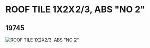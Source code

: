 # ROOF TILE 1X2X2/3, ABS "NO 2"
## 19745
![ROOF TILE 1X2X2/3, ABS "NO 2"](https://lc-www-live-s.legocdn.com/media/bricks/5/2/6101924.jpg)